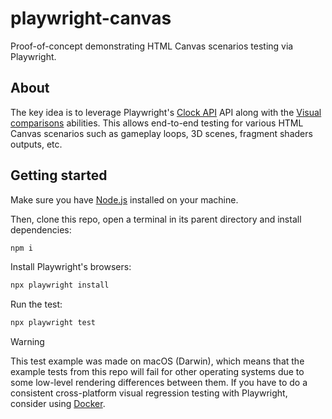 # playwright-canvas

Proof-of-concept demonstrating HTML Canvas scenarios testing via Playwright.

## About

The key idea is to leverage Playwright's [Clock API](https://playwright.dev/docs/clock) API along with the [Visual comparisons](https://playwright.dev/docs/test-snapshots) abilities. This allows end-to-end testing for various HTML Canvas scenarios such as gameplay loops, 3D scenes, fragment shaders outputs, etc.

## Getting started

Make sure you have [Node.js](https://nodejs.org/) installed on your machine.

Then, clone this repo, open a terminal in its parent directory and install dependencies:

```sh
npm i
```

Install Playwright's browsers:

```sh
npx playwright install
```

Run the test:

```sh
npx playwright test
```

> [!WARNING]  
> This test example was made on macOS (Darwin), which means that the example tests from this repo will fail for other operating systems due to some low-level rendering differences between them. If you have to do a consistent cross-platform visual regression testing with Playwright, consider using [Docker](https://playwright.dev/docs/docker).
